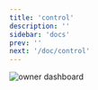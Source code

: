 ```yaml
---
title: 'control'
description: ''
sidebar: 'docs'
prev: ''
next: '/doc/control'
---
```


![owner dashboard](https://lh3.googleusercontent.com/7eWw3kmujGFt2IAIhCG6JkZLgAWnwlFkulKWlnglcs6vQBiKSxEmob0AGh82RTAwWuXcsJ4ZqdeJzE41i6dSsh1Ewl4jf-RLadeFFOI3mtey8KVZ-fPq-zILjCCju0GzdF9bKuI8og=w2400)
